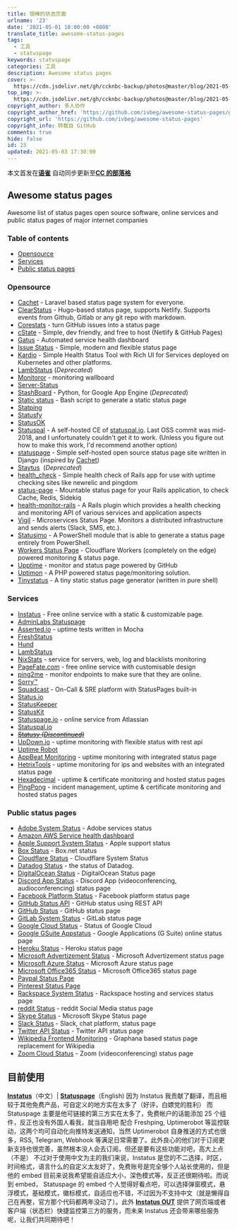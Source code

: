 ```yaml
---
title: 很棒的状态页面
urlname: '23'
date: '2021-05-01 18:00:00 +0800'
translate_title: awesome-status-pages
tags:
  - 工具
  - statuspage
keywords: statuspage
categories: 工具
description: Awesome status pages
cover: >-
  https://cdn.jsdelivr.net/gh/ccknbc-backup/photos@master/blog/2021-05-01~18-58-05.webp
top_img: >-
  https://cdn.jsdelivr.net/gh/ccknbc-backup/photos@master/blog/2021-05-01~18-58-05.webp
copyright_author: 多人协作
copyright_author_href: 'https://github.com/ivbeg/awesome-status-pages/graphs/contributors'
copyright_url: 'https://github.com/ivbeg/awesome-status-pages'
copyright_info: 转载自 GitHub
comments: true
hide: false
id: 23
updated: 2021-05-03 17:30:00
---
```


本文首发在[**语雀**](https://www.yuque.com/ccknbc/blog/23)
自动同步更新至[**CC 的部落格**](https://blog.ccknbc.cc/posts/awesome-status-pages)

## Awesome status pages

Awesome list of status pages open source software, online services and public status pages of major internet companies

### Table of contents

- [Opensource](#opensource)
- [Services](#services)
- [Public status pages](#public-status-pages)

### Opensource

- [Cachet](https://cachethq.io/) - Laravel based status page system for everyone.
- [ClearStatus](https://github.com/weeblrpress/clearstatus/) - Hugo-based status page, supports Netlify. Supports events from Github, Gitlab or any git repo with markdown.
- [Corestats](https://github.com/jayfk/statuspage) - turn GitHub issues into a status page
- [cState](https://github.com/cstate/cstate) - Simple, dev friendly, and free to host (Netlify & GitHub Pages)
- [Gatus](https://github.com/TwinProduction/gatus) - Automated service health dashboard
- [Issue Status](https://github.com/tadhglewis/issue-status) - Simple, modern and flexible status page
- [Kardio](https://github.com/tmobile/kardio) - Simple Health Status Tool with Rich UI for Services deployed on Kubernetes and other platforms.
- [LambStatus](https://lambstatus.github.io) (_Deprecated_)
- [Monitoror](https://monitoror.com/) - monitoring wallboard
- [Server-Status](https://github.com/Pryx/server-status)
- [StashBoard](http://www.stashboard.org/) - Python, for Google App Engine (_Deprecated_)
- [Static status](https://github.com/Cyclenerd/static_status) - Bash script to generate a static status page
- [Statping](https://github.com/hunterlong/statping)
- [Statusfy](https://marquez.co/statusfy)
- [StatusOK](https://github.com/sanathp/statusok)
- [Statuspal](https://github.com/statuspal/statuspal) - A self-hosted CE of [statuspal.io](https://statuspal.io). Last OSS commit was mid-2018, and I unfortunately couldn't get it to work. (Unless you figure out how to make this work, I'd recommend another option)
- [statuspage](https://github.com/darkpixel/statuspage) - Simple self-hosted open source status page site written in Django (inspired by [Cachet](https://cachethq.io/))
- [Staytus](https://staytus.co/)  (_Deprecated_)
- [health_check](https://github.com/ianheggie/health_check) - Simple health check of Rails app for use with uptime checking sites like newrelic and pingdom
- [status-page](https://github.com/rails-engine/status-page) - Mountable status page for your Rails application, to check Cache, Redis, Sidekiq
- [health-monitor-rails](https://github.com/lbeder/health-monitor-rails) - A Rails plugin which provides a health checking and monitoring API of various services and application aspects
- [Vigil](https://github.com/valeriansaliou/vigil) - Microservices Status Page. Monitors a distributed infrastructure and sends alerts (Slack, SMS, etc.).
- [Statusimo](https://github.com/EvotecIT/Statusimo) - A PowerShell module that is able to generate a status page entirely from PowerShell.
- [Workers Status Page](https://github.com/eidam/cf-workers-status-page) - Cloudflare Workers (completely on the edge) powered monitoring & status page.
- [Upptime](https://github.com/upptime/upptime) - monitor and status page powered by GitHub
- [Uptimon](https://github.com/RatherLogical/Uptimon) - A PHP powered status page/monitoring solution.
- [Tinystatus](https://github.com/bderenzo/tinystatus) - A tiny static status page generator (written in pure shell)

### Services

- [Instatus](https://instatus.com) - Free online service with a static & customizable page.
- [AdminLabs Statuspage](https://www.adminlabs.com/status-page/)
- [Asserted.io](https://asserted.io) - uptime tests written in Mocha
- [FreshStatus](https://www.freshworks.com/statuspage/)
- [Hund](https://hund.io/)
- [LambStatus](https://lambstatus.github.io/)
- [NixStats](https://nixstats.com/) - service for servers, web, log and blacklists monitoring
- [PageFate.com](https://pagefate.com) - free online service with customisable design
- [ping2me](https://www.ping2me.io/) - monitor endpoints to make sure that they are online.
- [Sorry™](https://www.sorryapp.com)
- [Squadcast](https://www.squadcast.com) - On-Call & SRE platform with StatusPages built-in
- [Status.io](https://status.io)
- [StatusKeeper](https://statuskeeper.com/)
- [StatusKit](https://statuskit.com/)
- [Statuspage.io](https://www.statuspage.io) - online service from Atlassian
- [Statuspal.io](https://statuspal.io)
- [~~Statusy _(Discontinued)_~~](https://statusy.co)
- [UpDown.io](https://updown.io/) - uptime monitoring with flexible status with rest api
- [Uptime Robot](https://uptimerobot.com/)
- [AppBeat Monitoring](https://www.appbeat.io/) - uptime monitoring with integrated status page
- [HetrixTools](https://hetrixtools.com) - uptime monitoring for ips and websites with an integrated status page
- [Hexadecimal](https://tryhexadecimal.com) - uptime & certificate monitoring and hosted status pages
- [PingPong](https://pingpong.one) - incident management, uptime & certificate monitoring and hosted status pages

### Public status pages

- [Adobe System Status](https://status.adobe.com/) - Adobe services status
- [Amazon AWS Service health dashboard](https://status.aws.amazon.com/)
- [Apple Support System Status](https://www.apple.com/support/systemstatus/) - Apple support status
- [Box Status](https://status.box.com/) - Box.net status
- [Cloudflare Status](https://www.cloudflarestatus.com/) - Cloudflare System Status
- [Datadog Status](https://status.datadoghq.com/) - the status of Datadog.
- [DigitalOcean Status](https://status.digitalocean.com/) - DigitalOcean Status page
- [Discord App Status](https://status.discordapp.com/) - Discord App (videoconferencing, audioconferencing) status page
- [Facebook Platform Status](https://developers.facebook.com/status/dashboard/) - Facebook platform status page
- [GitHub Status API](https://status.github.com/api) - GitHub status using REST API
- [GitHub Status](https://status.github.com/) - GitHub status page
- [GitLab System Status](https://status.gitlab.com) - GitLab status page
- [Google Cloud Status](https://status.cloud.google.com/) - Status of Google Cloud
- [Google GSuite Appstatus](https://www.google.com/appsstatus) - Google Applications (G Suite) online status page
- [Heroku Status](https://status.heroku.com/) - Heroku status page
- [Microsoft Advertizement Status](https://status.ads.microsoft.com/) - Microsoft Advertizement status page
- [Microsoft Azure Status](https://status.azure.com/ru-ru/status) - Microsoft Azure status page
- [Microsoft Office365 Status](https://status.office365.com/) - Microsoft Office365 status page
- [Paypal Status Page](https://www.paypal-status.com/product/production)
- [Pinterest Status Page](https://www.pintereststatus.com/)
- [Rackspace System Status](https://status.rackspace.com/) - Rackspace hosting and services status page
- [reddit Status](https://www.redditstatus.com/) - reddit Social Media status page
- [Skype Status](https://support.skype.com/en/status/) - Microsoft Skype Status page
- [Slack Status](https://status.slack.com/) - Slack, chat platform, status page
- [Twitter API Status](https://api.twitterstat.us/) - Twitter API status page
- [Wikipedia Frontend Monitoring](https://grafana.wikimedia.org/d/000000479/frontend-traffic?orgId=1) - Graphana based status page replacement for Wikipedia
- [Zoom Cloud Status](https://status.zoom.us/) - Zoom (videoconferencing) status page

## 目前使用

[**Instatus**](https://cc.instatus.com/)（中文）| [**Statuspage**](https://ccknbc.statuspage.io/)（English)
因为 Instatus 我贡献了翻译，而且相较于其他免费产品，可自定义的地方实在太多了（好评，白嫖党的胜利）
而 Statuspage 主要是他可链接的第三方实在太多了，免费帐户的话能添加 25 个组件，反正也没有外国人看我，就当自用吧
配合 Freshping, Uptimerobot 等监控联动，这两个均可自动化向推特发送通知，当然 Uptimerobot 自身推送的方式也很多，RSS, Telegram, Webhook 等满足日常需要了。此外良心的他们对于订阅更新支持也很完善，虽然根本没人会去订阅，但还是要有这些功能对吧，高大上点（不是）
不过对于使用中文为主的我们来说，Instatus 是您的不二选择，时区，时间格式，语言什么的自定义太友好了，免费账号是完全够个人站长使用的，但是他的 embed 目前来说我希望能自适应大小，深色模式等，反正还很期待啦。而说到 embed， Statuspage 的 embed 个人觉得好看点吧，可以选择弹窗模式，悬浮模式，基础模式，徽标模式，自适应也不错，不过因为不支持中文（就是懒得自己在再整，官方那个代码都两年没动了）。此外 [**Instatus OUT**](https://instatus.com/out) 提供了网页端或者客户端（状态栏）快捷监控第三方的服务，而未来 Instatus 还会带来哪些服务呢，让我们共同期待吧！
